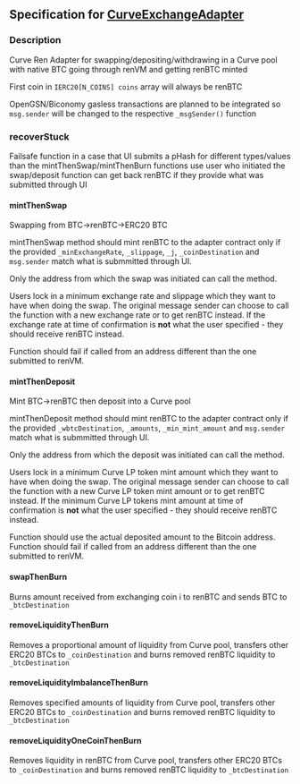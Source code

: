## Specification for [CurveExchangeAdapter](https://github.com/pengiundev/CurveExchangeAdapter/blob/master/truffle/contracts/CurveExchangeAdapterSBTC.sol)

### Description

Curve Ren Adapter for swapping/depositing/withdrawing in a Curve pool with native BTC going through renVM and getting renBTC minted

First coin in `IERC20[N_COINS] coins` array will always be renBTC

OpenGSN/Biconomy gasless transactions are planned to be integrated so `msg.sender` will be changed to the respective `_msgSender()` function

### recoverStuck

Failsafe function in a case that UI submits a pHash for different types/values than the mintThenSwap/mintThenBurn functions use
user who initiated the swap/deposit function can get back renBTC if they provide what was submitted through UI

#### mintThenSwap

Swapping from BTC->renBTC->ERC20 BTC

mintThenSwap method should mint renBTC to the adapter contract only if the provided 
`_minExchangeRate`, `_slippage`, `_j`, `_coinDestination` and `msg.sender` match what is submmitted through UI.

Only the address from which the swap was initiated can call the method.

Users lock in a minimum exchange rate and slippage which they want to have when doing the swap.
The original message sender can choose to call the function with a new exchange rate or to get renBTC instead.
If the exchange rate at time of confirmation is **not** what the user specified - they should receive renBTC instead.

Function should fail if called from an address different than the one submitted to renVM.

#### mintThenDeposit


Mint BTC->renBTC then deposit into a Curve pool

mintThenDeposit method should mint renBTC to the adapter contract only if the provided 
`_wbtcDestination`, `_amounts`, `_min_mint_amount` and `msg.sender` match what is submmitted through UI.

Only the address from which the deposit was initiated can call the method.

Users lock in a minimum Curve LP token mint amount which they want to have when doing the swap.
The original message sender can choose to call the function with a new Curve LP token mint amount or to get renBTC instead.
If the minimum Curve LP tokens mint amount at time of confirmation is **not** what the user specified - they should receive renBTC instead.

Function should use the actual deposited amount to the Bitcoin address.
Function should fail if called from an address different than the one submitted to renVM.

#### swapThenBurn

Burns amount received from exchanging coin i to renBTC and sends BTC to `_btcDestination`

#### removeLiquidityThenBurn

Removes a proportional amount of liquidity from Curve pool, transfers other ERC20 BTCs to `_coinDestination`
and burns removed renBTC liquidity to `_btcDestination`

#### removeLiquidityImbalanceThenBurn

Removes specified amounts of liquidity from Curve pool, transfers other ERC20 BTCs to `_coinDestination`
and burns removed renBTC liquidity to `_btcDestination`

#### removeLiquidityOneCoinThenBurn

Removes liquidity in renBTC from Curve pool, transfers other ERC20 BTCs to `_coinDestination`
and burns removed renBTC liquidity to `_btcDestination`